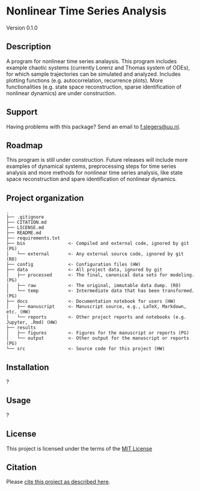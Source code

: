 # Nonlinear Time Series Analysis

Version 0.1.0

## Description
A program for nonlinear time series analaysis. This program includes example chaotic systems (currently Lorenz and Thomas system of ODEs), for which sample trajectories can be simulated and analyzed. 
Includes plotting functions (e.g. autocorrelation, recurrence plots). More functionalities (e.g. state space reconstruction, sparse identification of nonlinear dynamics) are under construction.

## Support

Having problems with this package? Send an email to f.slegers@uu.nl.

## Roadmap

This program is still under construction. Future releases will include more examples of dynamical systems, preprocessing steps for time series analysis and more 
methods for nonlinear time series analysis, like state space reconstruction and spare identification of nonlinear dynamics.

## Project organization

```
.
├── .gitignore
├── CITATION.md
├── LICENSE.md
├── README.md
├── requirements.txt
├── bin                <- Compiled and external code, ignored by git (PG)
│   └── external       <- Any external source code, ignored by git (RO)
├── config             <- Configuration files (HW)
├── data               <- All project data, ignored by git
│   ├── processed      <- The final, canonical data sets for modeling. (PG)
│   ├── raw            <- The original, immutable data dump. (RO)
│   └── temp           <- Intermediate data that has been transformed. (PG)
├── docs               <- Documentation notebook for users (HW)
│   ├── manuscript     <- Manuscript source, e.g., LaTeX, Markdown, etc. (HW)
│   └── reports        <- Other project reports and notebooks (e.g. Jupyter, .Rmd) (HW)
├── results
│   ├── figures        <- Figures for the manuscript or reports (PG)
│   └── output         <- Other output for the manuscript or reports (PG)
└── src                <- Source code for this project (HW)

```

## Installation

?

## Usage

?

## License

This project is licensed under the terms of the [MIT License](/LICENSE.md)


## Citation

Please [cite this project as described here](/CITATION.md).

